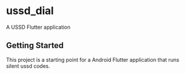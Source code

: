 # ussd_dial

A USSD Flutter application
## Getting Started

This project is a starting point for a Android Flutter application that runs silent ussd codes.

 
